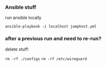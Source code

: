 ### Ansible stuff

run ansible locally

`ansible-playbook -i localhost jumphost.yml`

### after a previous run and need to re-run?

delete stuff:

`rm -rf ./configs`
`rm -rf /etc/wireguard`
